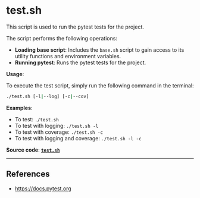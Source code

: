 # test.sh

This script is used to run the pytest tests for the project.

The script performs the following operations:

- **Loading base script**: Includes the `base.sh` script to gain access to its utility functions and environment variables.
- **Running pytest**: Runs the pytest tests for the project.

**Usage**:

To execute the test script, simply run the following command in the terminal:

```sh
./test.sh [-l|--log] [-c|--cov]
```

**Examples**:

- To test: `./test.sh`
- To test with logging: `./test.sh -l`
- To test with coverage: `./test.sh -c`
- To test with logging and coverage: `./test.sh -l -c`

**Source code**: [**`test.sh`**](../../scripts/test.sh)

---

## References

- <https://docs.pytest.org>
